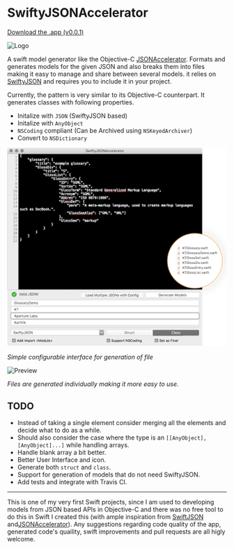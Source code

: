 # SwiftyJSONAccelerator

[Download the .app (v0.0.1)](https://github.com/insanoid/SwiftyJSONAccelerator/releases/download/v0.0.1/SwiftyJSONAccelerator.zip)

![Logo](https://raw.githubusercontent.com/insanoid/SwiftyJSONAccelerator/master/SwiftyJSONAccelerator/Assets.xcassets/AppIcon.appiconset/Icon_32x32%402x.png)

A swift model generator like the Objective-C [JSONAccelerator](http://nerdery.com/json-accelerator). Formats and generates models for the given JSON and also breaks them into files making it easy to manage and share between several models. it relies on [SwiftyJSON](https://github.com/SwiftyJSON/SwiftyJSON) and requires you to include it in your project.

Currently, the pattern is very similar to its Objective-C counterpart. It generates classes with following properties.

- Initalize with `JSON` (SwiftyJSON based)
- Initalize with `AnyObject`
- `NSCoding` compliant (Can be Archived using `NSKeyedArchiver`)
- Convert to `NSDictionary`
	 
![Preview](https://raw.githubusercontent.com/insanoid/SwiftyJSONAccelerator/master/preview.png)

*Simple configurable interface for generation of file*


![Preview](https://raw.githubusercontent.com/insanoid/SwiftyJSONAccelerator/master/preview_ii.png)

*Files are generated individually making it more easy to use.*

## TODO

- Instead of taking a single element consider merging all the elements and decide what to do as a while.
- Should also consider the case where the type is an `[[AnyObject],[AnyObject]...]` while handling arrays.
- Handle blank array a bit better.
- Better User Interface and icon.
- Generate both `struct` and `class`.
- Support for generation of models that do not need SwiftyJSON.
- Add tests and integrate with Travis CI.

---

This is one of my very first Swift projects, since I am used to developing models from JSON based APIs in Objective-C and there was no free tool to do this in Swift I created this (with ample inspiration from [SwiftJSON](https://github.com/swiftjson/SwiftJson) and[JSONAccelerator](http://nerdery.com/json-accelerator)). Any suggestions regarding code quality of the app, generated code's quaility, swift improvements and pull requests are all higly welcome.
